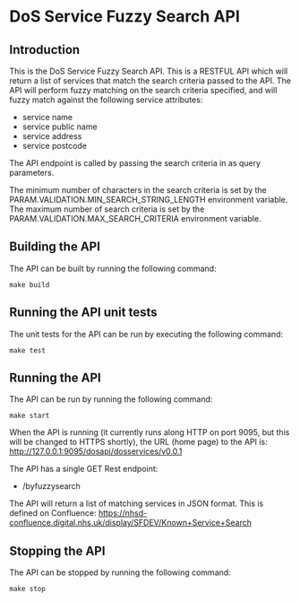 # DoS Service Fuzzy Search API

## Introduction

This is the DoS Service Fuzzy Search API.  This is a RESTFUL API which will return a list of services that match the search criteria passed to the API.  The API will perform fuzzy matching on the search criteria specified, and will fuzzy match against the following service attributes:

- service name
- service public name
- service address
- service postcode

The API endpoint is called by passing the search criteria in as query parameters.

The minimum number of characters in the search criteria is set by the PARAM.VALIDATION.MIN_SEARCH_STRING_LENGTH environment variable. The maximum number of search criteria is set by the PARAM.VALIDATION.MAX_SEARCH_CRITERIA environment variable.

## Building the API

The API can be built by running the following command:

    make build

## Running the API unit tests

The unit tests for the API can be run by executing the following command:

    make test

## Running the API

The API can be run by running the following command:

    make start

When the API is running (it currently runs along HTTP on port 9095, but this will be changed to HTTPS shortly), the URL (home page) to the API is: http://127.0.0.1:9095/dosapi/dosservices/v0.0.1

The API has a single GET Rest endpoint:
- /byfuzzysearch

The API will return a list of matching services in JSON format. This is defined on Confluence: https://nhsd-confluence.digital.nhs.uk/display/SFDEV/Known+Service+Search

## Stopping the API

The API can be stopped by running the following command:

    make stop
